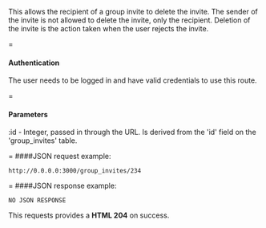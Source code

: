 This allows the recipient of a group invite to delete the invite. The sender of the invite is not allowed to delete the invite, only the recipient. Deletion of the invite is the action taken when the user rejects the invite.

=
#### Authentication
The user needs to be logged in and have valid credentials to use this route.

=
#### Parameters
:id - Integer, passed in through the URL. Is derived from the 'id' field on the 'group_invites' table.

=
####JSON request example:
```
http://0.0.0.0:3000/group_invites/234
```

=
####JSON response example:

```
NO JSON RESPONSE
```

This requests provides a <strong>HTML 204</strong> on success.